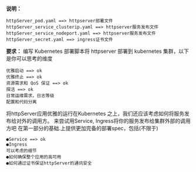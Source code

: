 **说明：**
```
httpServer_pod.yaml ==> httpserver部署文件
httpServer_service_clusterip.yaml ==> httpserver服务发布文件
httpServer_service_nodeport.yaml ==> httpserver服务发布文件
httpServer_secret.yaml ==> ingress证书文件
```
**要求：**
编写 Kubernetes 部署脚本将 httpserver 部署到 kubernetes 集群，以下是你可以思考的维度
```
优雅启动 ==> ok
优雅终止 ==> ok
资源需求和 QoS 保证 ==> ok
探活 ==> ok
日常运维需求，日志等级
配置和代码分离
```
将httpServer应用优雅的运行在Kubernetes 之上，我们还应该考虑如何将服务发布给对外的调用方。
来尝试用Service, Ingress将你的服务发布给集群外部的调用方吧
在第一部分的基础.上提供更加完备的部署spec，包括(不限于)
```
●Service ==> ok
●Ingress 
可以考虑的细节
●如何确保整个应用的高可用
●如何通过证书保证httpServer的通讯安全
```

